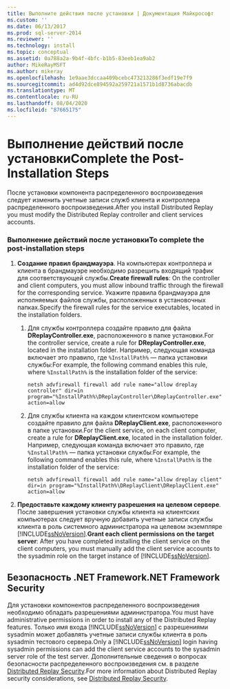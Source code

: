```yaml
---
title: Выполните действия после установки | Документация Майкрософт
ms.custom: ''
ms.date: 06/13/2017
ms.prod: sql-server-2014
ms.reviewer: ''
ms.technology: install
ms.topic: conceptual
ms.assetid: 0a788a2a-9b4f-4bfc-b1b5-83eeb1ea9ab2
author: MikeRayMSFT
ms.author: mikeray
ms.openlocfilehash: 1e9aae3dccaa409bcebc473213286f3edf19e7f9
ms.sourcegitcommit: ad4d92dce894592a259721a1571b1d8736abacdb
ms.translationtype: MT
ms.contentlocale: ru-RU
ms.lasthandoff: 08/04/2020
ms.locfileid: "87665175"
---
```

# <a name="complete-the-post-installation-steps"></a><span data-ttu-id="cf063-102">Выполнение действий после установки</span><span class="sxs-lookup"><span data-stu-id="cf063-102">Complete the Post-Installation Steps</span></span>
  <span data-ttu-id="cf063-103">После установки компонента распределенного воспроизведения следует изменить учетные записи служб клиента и контроллера распределенного воспроизведения.</span><span class="sxs-lookup"><span data-stu-id="cf063-103">After you install Distributed Replay you must modify the Distributed Replay controller and client services accounts.</span></span>  
  
### <a name="to-complete-the-post-installation-steps"></a><span data-ttu-id="cf063-104">Выполнение действий после установки</span><span class="sxs-lookup"><span data-stu-id="cf063-104">To complete the post-installation steps</span></span>  
  
1.  <span data-ttu-id="cf063-105">**Создание правил брандмауэра**. На компьютерах контроллера и клиента в брандмауэре необходимо разрешить входящий трафик для соответствующей службы.</span><span class="sxs-lookup"><span data-stu-id="cf063-105">**Create firewall rules**: On the controller and client computers, you must allow inbound traffic through the firewall for the corresponding service.</span></span> <span data-ttu-id="cf063-106">Укажите правила брандмауэра для исполняемых файлов службы, расположенных в установочных папках.</span><span class="sxs-lookup"><span data-stu-id="cf063-106">Specify the firewall rules for the service executables, located in the installation folders.</span></span>  
  
    1.  <span data-ttu-id="cf063-107">Для службы контроллера создайте правило для файла **DReplayController.exe**, расположенного в папке установки.</span><span class="sxs-lookup"><span data-stu-id="cf063-107">For the controller service, create a rule for **DReplayController.exe**, located in the installation folder.</span></span> <span data-ttu-id="cf063-108">Например, следующая команда включает это правило, где `%InstallPath%` — папка установки службы:</span><span class="sxs-lookup"><span data-stu-id="cf063-108">For example, the following command enables this rule, where `%InstallPath%` is the installation folder of the service:</span></span>  
  
         `netsh advfirewall firewall add rule name="allow dreplay controller" dir=in program="%InstallPath%\DReplayController\DReplayController.exe" action=allow`  
  
    2.  <span data-ttu-id="cf063-109">Для службы клиента на каждом клиентском компьютере создайте правило для файла **DReplayClient.exe**, расположенного в папке установки.</span><span class="sxs-lookup"><span data-stu-id="cf063-109">For the client service, on each client computer, create a rule for **DReplayClient.exe**, located in the installation folder.</span></span> <span data-ttu-id="cf063-110">Например, следующая команда включает это правило, где `%InstallPath%` — папка установки службы:</span><span class="sxs-lookup"><span data-stu-id="cf063-110">For example, the following command enables this rule, where `%InstallPath%` is the installation folder of the service:</span></span>  
  
         `netsh advfirewall firewall add rule name="allow dreplay client" dir=in program="%InstallPath%\DReplayClient\DReplayClient.exe" action=allow`  
  
2.  <span data-ttu-id="cf063-111">**Предоставьте каждому клиенту разрешения на целевом сервере**. После завершения установки службы клиента на клиентских компьютерах следует вручную добавить учетные записи службы клиента в роль системного администратора на целевом экземпляре [!INCLUDE[ssNoVersion](../../includes/ssnoversion-md.md)].</span><span class="sxs-lookup"><span data-stu-id="cf063-111">**Grant each client permissions on the target server**: After you have completed installing the client service on the client computers, you must manually add the client service accounts to the sysadmin role on the target instance of [!INCLUDE[ssNoVersion](../../includes/ssnoversion-md.md)].</span></span>  
  
## <a name="net-framework-security"></a><span data-ttu-id="cf063-112">Безопасность .NET Framework</span><span class="sxs-lookup"><span data-stu-id="cf063-112">.NET Framework Security</span></span>  
 <span data-ttu-id="cf063-113">Для установки компонентов распределенного воспроизведения необходимо обладать разрешениями администратора.</span><span class="sxs-lookup"><span data-stu-id="cf063-113">You must have administrative permissions in order to install any of the Distributed Replay features.</span></span> <span data-ttu-id="cf063-114">Только имя входа [!INCLUDE[ssNoVersion](../../includes/ssnoversion-md.md)] с разрешениями sysadmin может добавлять учетные записи службы клиента в роль sysadmin тестового сервера.</span><span class="sxs-lookup"><span data-stu-id="cf063-114">Only a [!INCLUDE[ssNoVersion](../../includes/ssnoversion-md.md)] login having sysadmin permissions can add the client service accounts to the sysadmin server role of the test server.</span></span> <span data-ttu-id="cf063-115">Дополнительные сведения о вопросах безопасности распределенного воспроизведения см. в разделе [Distributed Replay Security](distributed-replay-security.md).</span><span class="sxs-lookup"><span data-stu-id="cf063-115">For more information about Distributed Replay security considerations, see [Distributed Replay Security](distributed-replay-security.md).</span></span>  
  
  
